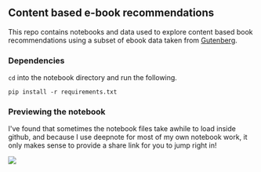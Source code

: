 ## Content based e-book recommendations
This repo contains notebooks and data used to explore content based book recommendations using a subset of ebook data taken from [Gutenberg](https://www.gutenberg.org).

### Dependencies
```cd``` into the notebook directory and run the following.

```pip install -r requirements.txt```

### Previewing the notebook

I've found that sometimes the notebook files take awhile to load inside github, and because I use deepnote for most of my own notebook work, it only makes sense to provide a share link for you to jump right in!

<a href="https://beta.deepnote.com/project/60913358-33ab-491d-b75b-3a78dd29a2e5"> <img src="https://beta.deepnote.com/buttons/launch-in-deepnote.svg"> </a>
